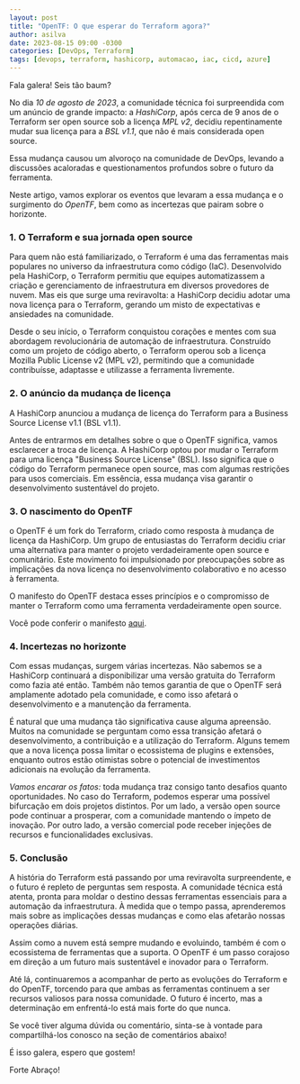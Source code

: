 ```yaml
---
layout: post
title: "OpenTF: O que esperar do Terraform agora?"
author: asilva
date: 2023-08-15 09:00 -0300
categories: [DevOps, Terraform]
tags: [devops, terraform, hashicorp, automacao, iac, cicd, azure]
---
```


Fala galera! Seis tão baum?

No dia *10 de agosto de 2023*, a comunidade técnica foi surpreendida com um anúncio de grande impacto: a *HashiCorp*, após cerca de 9 anos de o Terraform ser open source sob a licença *MPL v2*, decidiu repentinamente mudar sua licença para a *BSL v1.1*, que não é mais considerada open source. 

Essa mudança causou um alvoroço na comunidade de DevOps, levando a discussões acaloradas e questionamentos profundos sobre o futuro da ferramenta. 

Neste artigo, vamos explorar os eventos que levaram a essa mudança e o surgimento do *OpenTF*, bem como as incertezas que pairam sobre o horizonte.

### **1. O Terraform e sua jornada open source**

Para quem não está familiarizado, o Terraform é uma das ferramentas mais populares no universo da infraestrutura como código (IaC). Desenvolvido pela HashiCorp, o Terraform permitiu que equipes automatizassem a criação e gerenciamento de infraestrutura em diversos provedores de nuvem. Mas eis que surge uma reviravolta: a HashiCorp decidiu adotar uma nova licença para o Terraform, gerando um misto de expectativas e ansiedades na comunidade.

Desde o seu início, o Terraform conquistou corações e mentes com sua abordagem revolucionária de automação de infraestrutura. Construído como um projeto de código aberto, o Terraform operou sob a licença Mozilla Public License v2 (MPL v2), permitindo que a comunidade contribuísse, adaptasse e utilizasse a ferramenta livremente.

### **2. O anúncio da mudança de licença**

A HashiCorp anunciou a mudança de licença do Terraform para a Business Source License v1.1 (BSL v1.1).

Antes de entrarmos em detalhes sobre o que o OpenTF significa, vamos esclarecer a troca de licença. A HashiCorp optou por mudar o Terraform para uma licença "Business Source License" (BSL). Isso significa que o código do Terraform permanece open source, mas com algumas restrições para usos comerciais. Em essência, essa mudança visa garantir o desenvolvimento sustentável do projeto.

### **3. O nascimento do OpenTF**

o OpenTF é um fork do Terraform, criado como resposta à mudança de licença da HashiCorp. Um grupo de entusiastas do Terraform decidiu criar uma alternativa para manter o projeto verdadeiramente open source e comunitário. Este movimento foi impulsionado por preocupações sobre as implicações da nova licença no desenvolvimento colaborativo e no acesso à ferramenta.

O manifesto do OpenTF destaca esses princípios e o compromisso de manter o Terraform como uma ferramenta verdadeiramente open source. 

Você pode conferir o manifesto <a href="https://opentf.org/announcement" target="_blank"> aqui</a>.

### **4. Incertezas no horizonte**

Com essas mudanças, surgem várias incertezas. Não sabemos se a HashiCorp continuará a disponibilizar uma versão gratuita do Terraform como fazia até então. Também não temos garantia de que o OpenTF será amplamente adotado pela comunidade, e como isso afetará o desenvolvimento e a manutenção da ferramenta.

É natural que uma mudança tão significativa cause alguma apreensão. Muitos na comunidade se perguntam como essa transição afetará o desenvolvimento, a contribuição e a utilização do Terraform. Alguns temem que a nova licença possa limitar o ecossistema de plugins e extensões, enquanto outros estão otimistas sobre o potencial de investimentos adicionais na evolução da ferramenta.

*Vamos encarar os fatos:* toda mudança traz consigo tanto desafios quanto oportunidades. No caso do Terraform, podemos esperar uma possível bifurcação em dois projetos distintos. Por um lado, a versão open source pode continuar a prosperar, com a comunidade mantendo o ímpeto de inovação. Por outro lado, a versão comercial pode receber injeções de recursos e funcionalidades exclusivas.

### **5. Conclusão**

A história do Terraform está passando por uma reviravolta surpreendente, e o futuro é repleto de perguntas sem resposta. A comunidade técnica está atenta, pronta para moldar o destino dessas ferramentas essenciais para a automação da infraestrutura. À medida que o tempo passa, aprenderemos mais sobre as implicações dessas mudanças e como elas afetarão nossas operações diárias.

Assim como a nuvem está sempre mudando e evoluindo, também é com o ecossistema de ferramentas que a suporta. O OpenTF é um passo corajoso em direção a um futuro mais sustentável e inovador para o Terraform. 

Até lá, continuaremos a acompanhar de perto as evoluções do Terraform e do OpenTF, torcendo para que ambas as ferramentas continuem a ser recursos valiosos para nossa comunidade. O futuro é incerto, mas a determinação em enfrentá-lo está mais forte do que nunca.

Se você tiver alguma dúvida ou comentário, sinta-se à vontade para compartilhá-los conosco na seção de comentários abaixo!

É isso galera, espero que gostem!

Forte Abraço!